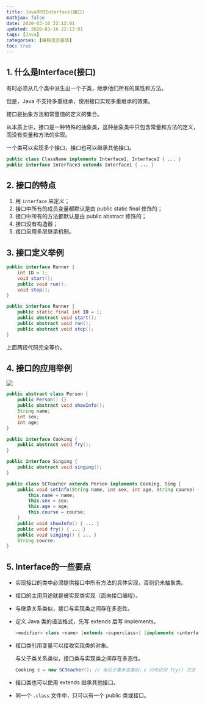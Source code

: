 ```yaml
---
title: Java中的Interface(接口)
mathjax: false
date: 2020-03-16 22:13:01
updated: 2020-03-16 22:13:01
tags: [Java]
categories: [编程语言基础]
toc: true
---
```


## 1. 什么是Interface(接口)

有时必须从几个类中派生出一个子类，继承他们所有的属性和方法。

但是，Java 不支持多重继承，使用接口实现多重继承的效果。

接口是抽象方法和常量值的定义的集合。

从本质上讲，接口是一种特殊的抽象类，这种抽象类中只包含常量和方法的定义，而没有变量和方法的实现。

一个类可以实现多个接口，接口也可以继承其他接口。

```java
public class ClassName implements Interface1, Interface2 { ... }
public interface Interface3 extends Interface1 { ... }
```

<!--more-->

## 2. 接口的特点

1. 用 `interface` 来定义；
2. 接口中所有的成员变量都默认是由 public static final 修饰的；
3. 接口中所有的方法都默认是由 public abstract 修饰的；
4. 接口没有构造器；
5. 接口采用多层继承机制。

## 3. 接口定义举例

```java
public interface Runner {
    int ID = 1;
    void start();
    public void run();
    void stop();
}
```

```java
public interface Runner {
    public static final int ID = 1;
    public abstract void start();
    public abstract void run();
    public abstract void stop();
}
```

上面两段代码完全等价。

## 4. 接口的应用举例

![](https://gukaifeng.cn/posts/java-zhong-de-interface-jie-kou/Java%E4%B8%AD%E7%9A%84Interface(%E6%8E%A5%E5%8F%A3)_1.png)

```java
public abstract class Person {
    public Person() {}
    public abstract void showInfo();
    String name;
    int sex;
    int age;
}

public interface Cooking {
    public abstract void fry();
}

public interface Singing {
    public abstract void singing();
}

public class SCTeacher extends Person implements Cooking, Sing {
    public void setInfo(String name, int sex, int age, String course) {
        this.name = name;
        this.sex = sex;
        this.age = age;
        this.course = course;
    }
    public void showInfo() { ... }
    public void fry() { ... }
    public void singing() { ... }
    String course;
}
```

## 5. Interface的一些要点

* 实现接口的类中必须提供接口中所有方法的具体实现，否则仍未抽象类。

* 接口的主用用途就是被实现类实现（面向接口编程）。

* 与继承关系类似，接口与实现类之间存在多态性。

* 定义 Java 类的语法格式，先写 extends 后写 implements。

    ```java
    <modifier> class <name> [extends <superclass>] [implements <interface1> [, <interface2>, ...]]  { ... }
    ```

* 接口类引用变量可以接收实现类的对象。

    与父子类关系类似，接口类与实现类之间存在多态性。

    ```java
    Cooking c = new SCTeacher(); // 与父子类多态类似，c 只可访问 fry() 方法
    ```

* 接口类也可以使用 extends 继承其他接口。

* 同一个 `.class` 文件中，只可以有一个 public 类或接口。

### 